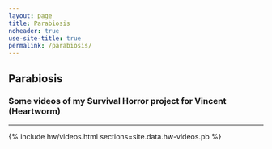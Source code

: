 ```yaml
---
layout: page
title: Parabiosis
noheader: true
use-site-title: true
permalink: /parabiosis/
---
```


<div class="project-section">
    <h2 class="project-section-title">Parabiosis</h2>
    <h3 class="project-section-subtitle">Some videos of my Survival Horror project for Vincent (Heartworm)</h3>
    <hr>
</div>

{% include hw/videos.html sections=site.data.hw-videos.pb %}
